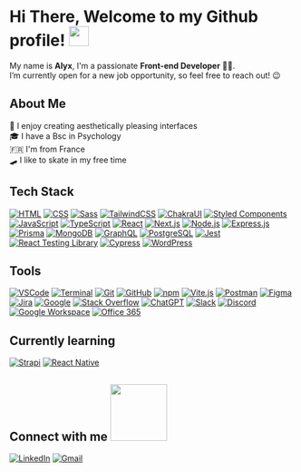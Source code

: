 # Hi There, Welcome to my Github profile! <img src="https://media.giphy.com/media/hvRJCLFzcasrR4ia7z/giphy.gif" width="35">

My name is **Alyx**, I'm a passionate **Front-end Developer** 👨‍💻.<br> 
I’m currently open for a new job opportunity, so feel free to reach out! 😉<br>

## About Me 

🎨 I enjoy creating aesthetically pleasing interfaces<br>
🎓 I have a Bsc in Psychology<br>
🇫🇷 I'm from France<br>
🛹 I like to skate in my free time<br>


## Tech Stack  
   
[![HTML](https://img.shields.io/badge/HTML5-E34F26?logo=html5&logoColor=white&style=flat-square)](https://developer.mozilla.org/en-US/docs/Web/HTML)
[![CSS](https://img.shields.io/badge/CSS3-1572B6?logo=css3&logoColor=white&style=flat-square)](https://developer.mozilla.org/en-US/docs/Web/CSS)
[![Sass](https://img.shields.io/badge/Sass-CC6699?logo=sass&logoColor=white&style=flat-square)](https://sass-lang.com/)
[![TailwindCSS](https://img.shields.io/badge/Tailwind_CSS-38B2AC?logo=tailwind-css&logoColor=white&style=flat-square)](https://tailwindcss.com/)
[![ChakraUI](https://img.shields.io/badge/Chakra_UI-319795?logo=chakra-ui&logoColor=white&style=flat-square)](https://chakra-ui.com/)
[![Styled Components](https://img.shields.io/badge/Styled_Components-DB7093?logo=styled-components&logoColor=white&style=flat-square)](https://styled-components.com/)
[![JavaScript](https://img.shields.io/badge/JavaScript-F7DF1E?logo=javascript&logoColor=black&style=flat-square)](https://developer.mozilla.org/en-US/docs/Web/JavaScript)
[![TypeScript](https://img.shields.io/badge/TypeScript-3178C6?logo=typescript&logoColor=white&style=flat-square)](https://www.typescriptlang.org/)
[![React](https://img.shields.io/badge/React-61DAFB?logo=react&logoColor=black&style=flat-square)](https://reactjs.org/)
[![Next.js](https://img.shields.io/badge/Next.js-000000?logo=next.js&logoColor=white&style=flat-square)](https://nextjs.org/)
[![Node.js](https://img.shields.io/badge/Node.js-339933?logo=node.js&logoColor=white&style=flat-square)](https://nodejs.org/)
[![Express.js](https://img.shields.io/badge/Express.js-000000?logo=express&logoColor=white&style=flat-square)](https://expressjs.com/)
[![Prisma](https://img.shields.io/badge/Prisma-1B222D?logo=prisma&logoColor=white&style=flat-square)](https://www.prisma.io/)
[![MongoDB](https://img.shields.io/badge/MongoDB-47A248?logo=mongodb&logoColor=white&style=flat-square)](https://www.mongodb.com/)
[![GraphQL](https://img.shields.io/badge/GraphQL-E10098?logo=graphql&logoColor=white&style=flat-square)](https://graphql.org/)
[![PostgreSQL](https://img.shields.io/badge/PostgreSQL-4169E1?logo=postgresql&logoColor=white&style=flat-square)](https://www.postgresql.org/)
[![Jest](https://img.shields.io/badge/Jest-C21325?logo=jest&logoColor=white&style=flat-square)](https://jestjs.io/)
[![React Testing Library](https://img.shields.io/badge/React_Testing_Library-FA8072?logo=testinglibrary&logoColor=white&style=flat-square)](https://testing-library.com/docs/react-testing-library/intro/)
[![Cypress](https://img.shields.io/badge/Cypress-17202C?logo=cypress&logoColor=white&style=flat-square)](https://www.cypress.io/)
[![WordPress](https://img.shields.io/badge/WordPress-21759B?style=flat-square&logo=wordpress&logoColor=white)](https://wordpress.org/)

## Tools

[![VSCode](https://img.shields.io/badge/VS_Code-007ACC?logo=visual-studio-code&logoColor=white&style=flat-square)](https://code.visualstudio.com/)
[![Terminal](https://img.shields.io/badge/Terminal-black?style=flat-square&logo=gnu-bash&logoColor=white)](#)
[![Git](https://img.shields.io/badge/Git-F05032?logo=git&logoColor=white&style=flat-square)](https://git-scm.com/)
[![GitHub](https://img.shields.io/badge/GitHub-181717?logo=github&logoColor=white&style=flat-square)](https://github.com/)
[![npm](https://img.shields.io/badge/npm-CB3837?style=flat-square&logo=npm&logoColor=white)](https://www.npmjs.com/)
[![Vite.js](https://img.shields.io/badge/Vite.js-4630EB?style=flat-square&logo=vite&logoColor=white)](https://vitejs.dev/)
[![Postman](https://img.shields.io/badge/Postman-FF6C37?logo=postman&logoColor=white&style=flat-square)](https://www.postman.com/)
[![Figma](https://img.shields.io/badge/Figma-F24E1E?logo=figma&logoColor=white&style=flat-square)](https://figma.com/)
[![Jira](https://img.shields.io/badge/Jira-0052CC?logo=jira&logoColor=white&style=flat-square)](https://www.atlassian.com/software/jira)
[![Google](https://img.shields.io/badge/Google-4285F4?style=flat-square&logo=google&logoColor=white)](https://www.google.com/)
[![Stack Overflow](https://img.shields.io/badge/Stack_Overflow-FE7A16?logo=stack-overflow&logoColor=white&style=flat-square)](https://stackoverflow.com/)
[![ChatGPT](https://img.shields.io/badge/ChatGPT-223E6D?style=flat-square&logo=chatbot&logoColor=white)](https://openai.com/)
[![Slack](https://img.shields.io/badge/Slack-4A154B?logo=slack&logoColor=white&style=flat-square)](https://slack.com/)
[![Discord](https://img.shields.io/badge/Discord-7289DA?logo=discord&logoColor=white&style=flat-square)](https://discord.com/)
[![Google Workspace](https://img.shields.io/badge/Google_Workspace-0F9D58?logo=google-workspace&logoColor=white&style=flat-square)](https://workspace.google.com/)
[![Office 365](https://img.shields.io/badge/Office_365-0078D4?logo=microsoft-office-365&logoColor=white&style=flat-square)](https://www.office.com/)


## Currently learning 

[![Strapi](https://img.shields.io/badge/Strapi-2E7EEA?logo=strapi&logoColor=white&style=flat-square)](https://strapi.io/)
[![React Native](https://img.shields.io/badge/React_Native-61DAFB?logo=react&logoColor=white&style=flat-square)](https://reactnative.dev/)


## Connect with me <img src='https://raw.githubusercontent.com/ShahriarShafin/ShahriarShafin/main/Assets/handshake.gif' width="100px">
[![LinkedIn](https://img.shields.io/badge/LinkedIn-0077B5?logo=linkedin&logoColor=white&style=flat-square)](https://www.linkedin.com/in/alyx-darenne/)
[![Gmail](https://img.shields.io/badge/Gmail-D14836?logo=gmail&logoColor=white&style=flat-square)](mailto:darenne.alyx@gmail.com)

